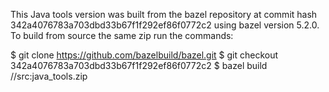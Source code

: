 This Java tools version was built from the bazel repository at commit hash 342a4076783a703dbd33b67f1f292ef86f0772c2
using bazel version 5.2.0.
To build from source the same zip run the commands:

$ git clone https://github.com/bazelbuild/bazel.git
$ git checkout 342a4076783a703dbd33b67f1f292ef86f0772c2
$ bazel build //src:java_tools.zip
